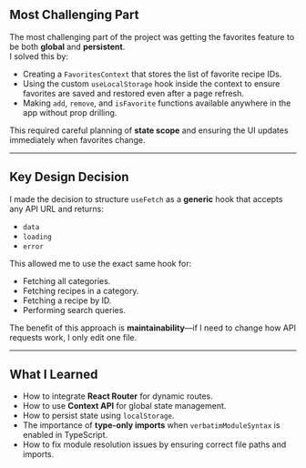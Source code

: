 ##  Most Challenging Part
The most challenging part of the project was getting the favorites feature to be both **global** and **persistent**.  
I solved this by:

- Creating a `FavoritesContext` that stores the list of favorite recipe IDs.
- Using the custom `useLocalStorage` hook inside the context to ensure favorites are saved and restored even after a page refresh.
- Making `add`, `remove`, and `isFavorite` functions available anywhere in the app without prop drilling.

This required careful planning of **state scope** and ensuring the UI updates immediately when favorites change.

---

##  Key Design Decision
I made the decision to structure `useFetch` as a **generic** hook that accepts any API URL and returns:

- `data`
- `loading`
- `error`

This allowed me to use the exact same hook for:

- Fetching all categories.
- Fetching recipes in a category.
- Fetching a recipe by ID.
- Performing search queries.

The benefit of this approach is **maintainability**—if I need to change how API requests work, I only edit one file.

---

##  What I Learned
- How to integrate **React Router** for dynamic routes.
- How to use **Context API** for global state management.
- How to persist state using `localStorage`.
- The importance of **type-only imports** when `verbatimModuleSyntax` is enabled in TypeScript.
- How to fix module resolution issues by ensuring correct file paths and imports.
